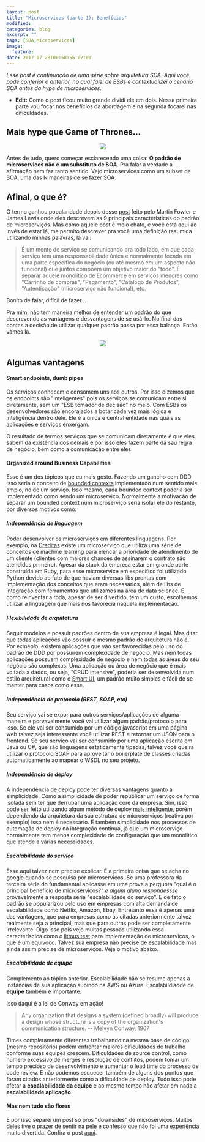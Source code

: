 ```yaml
---
layout: post
title: "Microservices (parte 1): Benefícios"
modified:
categories: blog
excerpt: ""
tags: [SOA,Microservices]
image:
  feature:
date: 2017-07-28T00:58:56-02:00
---
```


*Esse post é continuação de uma série sobre arquitetura SOA. Aqui você pode conferior o anterior, no qual falei de [ESBs](www.fabriciorissetto.com/blog/ESBs/) e contextualizei o cenário SOA antes da hype de microservices.*

* **Edit:** Como o post ficou muito grande dividi ele em dois. Nessa primeira parte vou focar nos benefícios da abordagem e na segunda focarei nas dificuldades.

## Mais hype que Game of Thrones...

<div style="text-align:center">
  <img style="text-align: center;" src="{{ site.url }}/images/2017-07-28-microservices/one-does-not-microservice.jpg">
</div>

Antes de tudo, quero começar esclarecendo uma coisa: **O padrão de microservices não é um substituto de SOA**. Pra falar a verdade a afirmação nem faz tanto sentido. Vejo microservices como um subset de SOA, uma das N maneiras de se fazer SOA.

## Afinal, o que é?

O termo ganhou popularidade depois desse [post](http://martinfowler.com/articles/microservices.html) feito pelo Martin Fowler e James Lewis onde eles descrevem as 9 principais características do padrão de microserviços. Mas como aquele post é meio chato, e você está aqui ao invés de estar lá, me permito descrever pra você uma definição resumida utilizando minhas palavras, lá vai:

> É um monte de serviço se comunicando pra todo lado, em que cada serviço tem uma responsabilidade única e normalmente focada em uma parte específica do negócio (ou até mesmo em um aspecto não funcional) que juntos compõem um objetivo maior do "todo". É separar aquele monolítico de Ecommerce em serviços menores como "Carrinho de compras", "Pagamento", "Catalogo de Produtos", "Autenticação" (microserviço não funcional), etc.

Bonito de falar, difícil de fazer...

Pra mim, não tem maneira melhor de entender um padrão do que descrevendo as vantagens e desvantagens de se usá-lo. No final das contas a decisão de utilizar qualquer padrão passa por essa balança. Então vamos lá.

<div style="text-align:center">
  <img style="text-align: center;" src="{{ site.url }}/images/2017-07-28-microservices/pros-cons.png">
</div>


## Algumas vantagens

#### Smart endpoints, dumb pipes

Os serviços conhecem e consomem uns aos outros. Por isso dizemos que os endpoints são "inteligentes" pois os serviços se comunicam entre si diretamente, sem um "ESB tomador de decisão" no meio. Com ESBs os desenvolvedores são encorajados a botar cada vez mais lógica e inteligência dentro dele. Ele é a única e central entidade nas quais as aplicações e serviços enxergam.

O resultado de termos serviços que se comunicam diretamente é que eles sabem da existência dos demais e por isso eles fazem parte da sau regra de negócio, bem como a comunicação entre eles.

#### Organized around Business Capabilities

Esse é um dos tópicos que eu mais gosto. Fazendo um gancho com DDD isso seria o conceito de [bounded contexts](http://www.fabriciorissetto.com/blog/ddd-bounded-context/) implementado num sentido mais amplo, no de um serviço. Isso mesmo, cada bounded context poderia ser implementado como sendo um microserviço. Normalmente a motivação de separar um bounded context num microserviço seria isolar ele do restante, por diversos motivos como:

##### Independência de linguagem
Poder desenvolver os microserviços em diferentes linguagens. Por exemplo, na [Creditas](www.creditas.com.br) existe um microserviço que utiliza uma série de conceitos de machine learning para elencar a prioridade de atendimento de um cliente (clientes com maiores chances de assinarem o contrato são atendidos primeiro). Apesar da stack da empresa estar em grande parte construída em Ruby, para esse microservice em específico foi utilizado Python devido ao fato de que haviam diversas libs prontas com implementação dos conceitos que eram necessários, além de libs de integração com ferramentas que utilizamos na área de data science. E como reinventar a roda, apesar de ser divertido, tem um custo, escolhemos utilizar a linguagem que mais nos favorecia naquela implementação.

##### Flexibilidade de arquitetura
Seguir modelos e possuir padrões dentro de sua empresa é legal. Mas ditar que todas aplicações vão possuir o mesmo padrão de arquitetura não é. Por exmeplo, existem aplicações que vão ser favorecidas pelo uso do padrão de DDD por possuírem complexidade de negócio. Mas nem todas aplicações possuem complexidade de negócio e nem todas as áreas do seu negócio são complexas. Uma aplicação ou área de negócio que é mais voltada a dados, ou seja, "CRUD intensive", poderia ser desenvolvida num estilo arquitetural como o [Smart UI](http://www.markewer.com/2015/10/21/smartui-architecture-pattern/), um padrão muito simples e fácil de se manter para casos como esse.

##### Independência de protocolo (REST, SOAP, etc)
Seu serviço vai se expor para outros serviços/aplicações de alguma maneira e porvavelmente você vai utilizar algum padrão/protocolo para isso. Se ele vai ser consumido por um código javascript em uma página web talvez seja interessante você utilizar REST e retornar um JSON para o frontend. Se seu serviço vai ser consumido por uma aplicação escrita em Java ou C#, que são linguagens estaticamente tipadas, talvez você queira utilizar o protocolo SOAP para aproveitar o boilerplate de classes criadas automaticamente ao mapear o WSDL no seu projeto.

##### Independência de deploy
A independência de deploy pode ter diversas vantagens quanto a simplicidade. Como a simplicidade de poder republicar um serviço de forma isolada sem ter que derrubar uma aplicação core da empresa. Sim, isso pode ser feito utilizando algum método de deploy [mais inteligente](https://stackoverflow.com/questions/23746038/canary-release-strategy-vs-blue-green), porém dependendo da arquitetura da sua estrutura de microserviços (reativa por exemplo) isso nem é necessário. E também simplicidade nos processos de automação de deploy na integração contínua, já que um microserviço normalmente tem menos complexidade de configuração que um monolítico que atende a várias necessidades.

##### Escalabilidade do serviço
Esse aqui talvez nem precise explicar. É a primeira coisa que se acha no google quando se pesquisa por microserviços. Se uma professora da terceira série do fundamental aplicasse em uma prova a pergunta "qual é o principal benefício de microserviços?" *e algum aluno respondessse* provavelmente a resposta seria "escalabilidade do serviço". E de fato o padrão se popularizou pelo uso em empresas com alta demanda de escalabilidade como Netflix, Amazon, Ebay. Entretanto essa é apenas uma das vantagens, que para empresas como as citadas anteriormente talvez realmente seja a principal, mas que para outras pode ser completamente irrelevante. Digo isso pois vejo muitas pessoas utilizando essa caracteríscica como o [litmus test](http://www.dictionary.com/browse/litmus-test) para implementação de microserviços, o que é um equívoco. Talvez sua empresa não precise de escalabilidade mas ainda assim precise de microserviços. Veja o motivo abaixo.

##### Escalabilidade de equipe
Complemento ao tópico anterior. Escalabilidade não se resume apenas a instâncias de sua aplicação subindo na AWS ou Azure. Escalabildiadde de **equipe** também é importante.

Isso daqui é a lei de Conway em ação!

> Any organization that designs a system (defined broadly) will produce a design whose structure is a copy of the organization's communication structure.
-- Melvyn Conway, 1967

Times completamente diferentes trabalhando na mesma base de código (mesmo repositório) podem enfrentar maiores dificuldades de trabalho conforme suas equipes crescem. Dificuldades de source control, como número excessivo de merges e resolução de conflitos, podem tomar um tempo precioso de desenvolvimento e aumentar o lead time do processo de code review. E não podemos esquecer também de alguns dos pontos que foram citados anteriormente como a dificuldade de deploy. Tudo isso pode afetar a **escalabilidade da equipe** e ao mesmo tempo não afetar em nada a **escalabilidade aplicação**.

#### Mas nem tudo são flores

E por isso separei um post só pros "downsides" de microserviços. Muitos deles tive o prazer de sentir na pele e confesso que não foi uma experiência muito divertida. Confira o post [aqui](/blog/microservices-parte-2).
